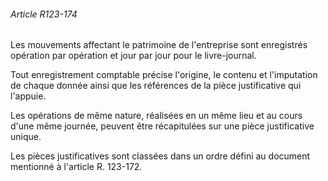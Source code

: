 ###### Article R123-174

Les mouvements affectant le patrimoine de l'entreprise sont enregistrés opération par opération et jour par jour pour le livre-journal.

Tout enregistrement comptable précise l'origine, le contenu et l'imputation de chaque donnée ainsi que les références de la pièce justificative qui l'appuie.

Les opérations de même nature, réalisées en un même lieu et au cours d'une même journée, peuvent être récapitulées sur une pièce justificative unique.

Les pièces justificatives sont classées dans un ordre défini au document mentionné à l'article R. 123-172.

